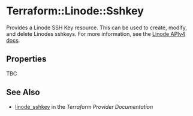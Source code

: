 # Terraform::Linode::Sshkey

Provides a Linode SSH Key resource.  This can be used to create, modify, and delete Linodes sshkeys.
For more information, see the [Linode APIv4 docs](https://developers.linode.com/api/v4#operation/getSSHKeys).

## Properties

TBC

## See Also

* [linode_sshkey](https://www.terraform.io/docs/providers/linode/r/sshkey.html) in the _Terraform Provider Documentation_